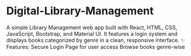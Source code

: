 # Digital-Library-Management
A simple Library Management web app built with React, HTML, CSS, JavaScript, Bootstrap, and Material UI. It features a login system and displays books categorized by genre in a clean, responsive interface.  ✨ Features:  Secure Login Page for user access  Browse books genre-wise
